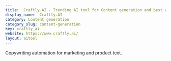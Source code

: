 ```yaml
---
title:  Craftly.AI - Trending AI tool for Content generation and best alternatives
display_name:  Craftly.AI
category: Content generation
category_slug: content-generation
key: craftly_ai
website: https://www.craftly.ai/
layout: aitool
---
```


Copywriting automation for marketing and product text.
